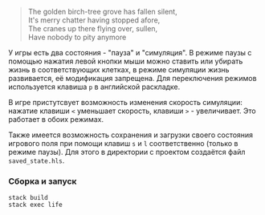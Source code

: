 >The golden birch-tree grove has fallen silent,<br/>
>It's merry chatter having stopped afore,<br/>
>The cranes up there flying over, sullen,<br/>
>Have nobody to pity anymore

У игры есть два состояния - "пауза" и "симуляция". В режиме паузы с помощью нажатия левой кнопки мыши можно ставить или убирать жизнь в соответствующих клетках, в режиме симуляции жизнь развивается, её модификация запрещена. Для переключения режимов используется клавиша `p` в английской раскладке.

В игре пристутсвует возможность изменения скорость симуляции: нажатие клавиши `<` уменьшает скорость, клавиши `>` - увеличивает. Это работает в обоих режимах. 

Также имеется возможность сохранения и загрузки своего состояния игрового поля при помощи клавиш `s` и `l` соответственно (только в режиме паузы). Для этого в директории с проектом создаётся файл `saved_state.hls`.

### Сборка и запуск
```
stack build
stack exec life
```
